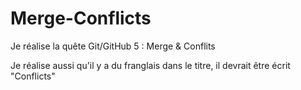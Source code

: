 # Merge-Conflicts

Je réalise la quête Git/GitHub 5 : Merge & Conflits

Je réalise aussi qu'il y a du franglais dans le titre, il devrait être écrit "Conflicts"
